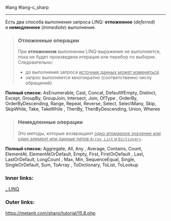 #lang #lang-c_sharp 

---
Есть два способа выполнения запроса LINQ: **отложенное** (*deferred*) и **немедленное** (*immediate*) выполнение.

> ### Отложенные операции
> При **отложенном** выполнении LINQ-выражение не выполняется, пока не будет произведена итерация или перебор по выборке. 
> Следовательно:
> - до выполнения запроса <u>источник данных может изменяться</u>. 
> - запрос выполняется многократно (соответственно числу обращений)
> 
**Полный список:** AsEnumerable, Cast, Concat, DefaultIfEmpty, Distinct, Except, GroupBy, GroupJoin, Intersect, Join, OfType
, OrderBy, OrderByDescending, Range, Repeat, Reverse, Select, SelectMany, Skip, SkipWhile, Take, TakeWhile
, ThenBy, ThenByDescending, Union, Wheree

> ### Немедленные операции
> Это методы, которые возвращают <u>одно атомарное значение или один элемент или данные типов `Array`, `List` и `Dictionary`</u>.
> 
**Полный список:** Aggregate, All, Any , Average, Contains, Count, ElementAt, ElementAtOrDefault, Empty, First, FirstOrDefault
, Last, LastOrDefault, LongCount , Max, Min, SequenceEqual, Single, SingleOrDefault, Sum, ToArray
, ToDictionary, ToList, ToLookup

### Inner links:
[_ LINQ](1.%20Lang/C-sharp/Базы%20данных/LINQ/_%20LINQ.md)

### Outer links:
https://metanit.com/sharp/tutorial/15.8.php